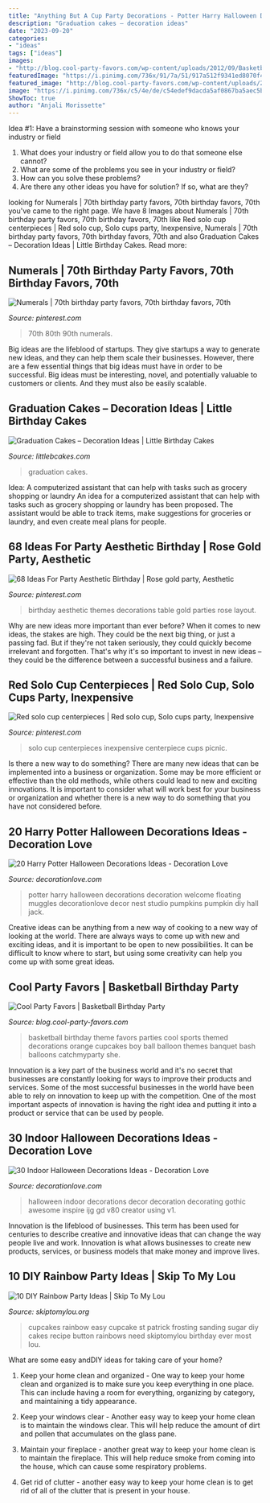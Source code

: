 ```yaml
---
title: "Anything But A Cup Party Decorations - Potter Harry Halloween Decorations Decoration Welcome Floating Muggles Decorationlove Decor Nest Studio Pumpkins Pumpkin Diy Hall Jack"
description: "Graduation cakes – decoration ideas"
date: "2023-09-20"
categories:
- "ideas"
tags: ["ideas"]
images:
- "http://blog.cool-party-favors.com/wp-content/uploads/2012/09/Basketball-Theme-Party.jpg"
featuredImage: "https://i.pinimg.com/736x/91/7a/51/917a512f9341ed8070f4710617a7704f--monogram-cookies-cookie-icing.jpg"
featured_image: "http://blog.cool-party-favors.com/wp-content/uploads/2012/09/Basketball-Theme-Party.jpg"
image: "https://i.pinimg.com/736x/c5/4e/de/c54edef9dacda5af0867ba5aec5b7930.jpg"
ShowToc: true
author: "Anjali Morissette"
---
```



Idea #1: Have a brainstorming session with someone who knows your industry or field
1. What does your industry or field allow you to do that someone else cannot? 
2. What are some of the problems you see in your industry or field? 
3. How can you solve these problems? 
4. Are there any other ideas you have for solution? If so, what are they?

	

		
looking for Numerals | 70th birthday party favors, 70th birthday favors, 70th you've came to the right page. We have 8 Images about Numerals | 70th birthday party favors, 70th birthday favors, 70th like Red solo cup centerpieces | Red solo cup, Solo cups party, Inexpensive, Numerals | 70th birthday party favors, 70th birthday favors, 70th and also Graduation Cakes – Decoration Ideas | Little Birthday Cakes. Read more:
		
    
## Numerals | 70th Birthday Party Favors, 70th Birthday Favors, 70th

<img loading=lazy src="https://i.pinimg.com/736x/91/7a/51/917a512f9341ed8070f4710617a7704f--monogram-cookies-cookie-icing.jpg" onerror="this.onerror=null;this.src='https://tse4.mm.bing.net/th?id=OIP.Xni42bzdk7c54r5e10rGUgHaLD&amp;pid=15.1';" alt="Numerals | 70th birthday party favors, 70th birthday favors, 70th">

_Source: pinterest.com_

>70th 80th 90th numerals. 

	

Big ideas are the lifeblood of startups. They give startups a way to generate new ideas, and they can help them scale their businesses. However, there are a few essential things that big ideas must have in order to be successful. Big ideas must be interesting, novel, and potentially valuable to customers or clients. And they must also be easily scalable.

    
## Graduation Cakes – Decoration Ideas | Little Birthday Cakes

<img loading=lazy src="http://www.littlebcakes.com/wp-content/uploads/2013/08/Images-of-Graduation-Cakes.jpg" onerror="this.onerror=null;this.src='https://tse3.mm.bing.net/th?id=OIP.tNdOWBCHkn9KqDZVnVQ0GAHaLG&amp;pid=15.1';" alt="Graduation Cakes – Decoration Ideas | Little Birthday Cakes">

_Source: littlebcakes.com_

>graduation cakes. 

	

Idea: A computerized assistant that can help with tasks such as grocery shopping or laundry
An idea for a computerized assistant that can help with tasks such as grocery shopping or laundry has been proposed. The assistant would be able to track items, make suggestions for groceries or laundry, and even create meal plans for people.

    
## 68 Ideas For Party Aesthetic Birthday | Rose Gold Party, Aesthetic

<img loading=lazy src="https://i.pinimg.com/736x/c5/4e/de/c54edef9dacda5af0867ba5aec5b7930.jpg" onerror="this.onerror=null;this.src='https://tse3.mm.bing.net/th?id=OIP.4Z_zbtSAbyx0amV0Ffb49wAAAA&amp;pid=15.1';" alt="68 Ideas For Party Aesthetic Birthday | Rose gold party, Aesthetic">

_Source: pinterest.com_

>birthday aesthetic themes decorations table gold parties rose layout. 

	

Why are new ideas more important than ever before?
When it comes to new ideas, the stakes are high. They could be the next big thing, or just a passing fad. But if they're not taken seriously, they could quickly become irrelevant and forgotten. That's why it's so important to invest in new ideas – they could be the difference between a successful business and a failure.

    
## Red Solo Cup Centerpieces | Red Solo Cup, Solo Cups Party, Inexpensive

<img loading=lazy src="https://i.pinimg.com/originals/ab/33/1d/ab331d9442b3bb968e5d6df87beff262.jpg" onerror="this.onerror=null;this.src='https://tse1.mm.bing.net/th?id=OIP.7bEJ8VXi6dWuodPRAekc5AAAAA&amp;pid=15.1';" alt="Red solo cup centerpieces | Red solo cup, Solo cups party, Inexpensive">

_Source: pinterest.com_

>solo cup centerpieces inexpensive centerpiece cups picnic. 

	

Is there a new way to do something?
There are many new ideas that can be implemented into a business or organization. Some may be more efficient or effective than the old methods, while others could lead to new and exciting innovations. It is important to consider what will work best for your business or organization and whether there is a new way to do something that you have not considered before.

    
## 20 Harry Potter Halloween Decorations Ideas - Decoration Love

<img loading=lazy src="http://www.decorationlove.com/wp-content/uploads/2016/05/Harry-Potter-Floating-Pumpkins.jpg" onerror="this.onerror=null;this.src='https://tse1.mm.bing.net/th?id=OIP.vrikdB4iPvTp-rad1bArtQHaJ3&amp;pid=15.1';" alt="20 Harry Potter Halloween Decorations Ideas - Decoration Love">

_Source: decorationlove.com_

>potter harry halloween decorations decoration welcome floating muggles decorationlove decor nest studio pumpkins pumpkin diy hall jack. 

	

Creative ideas can be anything from a new way of cooking to a new way of looking at the world. There are always ways to come up with new and exciting ideas, and it is important to be open to new possibilities. It can be difficult to know where to start, but using some creativity can help you come up with some great ideas.

    
## Cool Party Favors | Basketball Birthday Party

<img loading=lazy src="http://blog.cool-party-favors.com/wp-content/uploads/2012/09/Basketball-Theme-Party.jpg" onerror="this.onerror=null;this.src='https://tse2.mm.bing.net/th?id=OIP.jsaW1ZJOSMr9HZROugJRhwHaLG&amp;pid=15.1';" alt="Cool Party Favors | Basketball Birthday Party">

_Source: blog.cool-party-favors.com_

>basketball birthday theme favors parties cool sports themed decorations orange cupcakes boy ball balloon themes banquet bash balloons catchmyparty she. 

	

Innovation is a key part of the business world and it's no secret that businesses are constantly looking for ways to improve their products and services. Some of the most successful businesses in the world have been able to rely on innovation to keep up with the competition. One of the most important aspects of innovation is having the right idea and putting it into a product or service that can be used by people.

    
## 30 Indoor Halloween Decorations Ideas - Decoration Love

<img loading=lazy src="http://www.decorationlove.com/wp-content/uploads/2016/05/Indoor-Halloween-Decorations.jpg" onerror="this.onerror=null;this.src='https://tse4.mm.bing.net/th?id=OIP.Ej64X92vCT9ntI1XaxCeEQHaJ3&amp;pid=15.1';" alt="30 Indoor Halloween Decorations Ideas - Decoration Love">

_Source: decorationlove.com_

>halloween indoor decorations decor decoration decorating gothic awesome inspire ijg gd v80 creator using v1. 

	

Innovation is the lifeblood of businesses. This term has been used for centuries to describe creative and innovative ideas that can change the way people live and work. Innovation is what allows businesses to create new products, services, or business models that make money and improve lives.

    
## 10 DIY Rainbow Party Ideas | Skip To My Lou

<img loading=lazy src="http://www.skiptomylou.org/wp-content/uploads/2016/03/rainbow-cupcakes.jpg" onerror="this.onerror=null;this.src='https://tse2.mm.bing.net/th?id=OIP.SiaqxtmTFWx0nezvPjlxrAHaKs&amp;pid=15.1';" alt="10 DIY Rainbow Party Ideas | Skip To My Lou">

_Source: skiptomylou.org_

>cupcakes rainbow easy cupcake st patrick frosting sanding sugar diy cakes recipe button rainbows need skiptomylou birthday ever most lou. 

	

What are some easy andDIY ideas for taking care of your home?
1. Keep your home clean and organized - One way to keep your home clean and organized is to make sure you keep everything in one place. This can include having a room for everything, organizing by category, and maintaining a tidy appearance.
2. Keep your windows clear - Another easy way to keep your home clean is to maintain the windows clear. This will help reduce the amount of dirt and pollen that accumulates on the glass pane.

3. Maintain your fireplace - another great way to keep your home clean is to maintain the fireplace. This will help reduce smoke from coming into the house, which can cause some respiratory problems.

4. Get rid of clutter - another easy way to keep your home clean is to get rid of all of the clutter that is present in your house.

